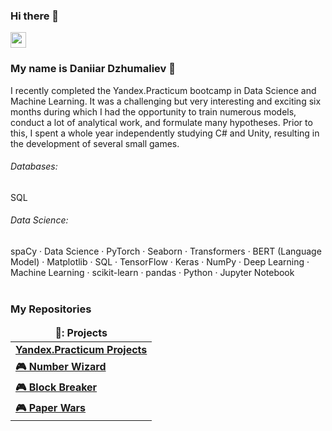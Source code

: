 ### Hi there 👋

<p> <a href="https://www.linkedin.com/in/dan-djumaliev/"><img src="https://img.shields.io/badge/linkedin-%230077B5.svg?&style=for-the-badge&logo=linkedin&logoColor=white" height=25></a> </p>

### My name is Daniiar Dzhumaliev 💪

I recently completed the Yandex.Practicum bootcamp in Data Science and Machine Learning. It was a challenging but very interesting and exciting six months during which I had the opportunity to train numerous models, conduct a lot of analytical work, and formulate many hypotheses. Prior to this, I spent a whole year independently studying C# and Unity, resulting in the development of several small games.

###### Databases: 
SQL

###### Data Science: 
spaCy · Data Science · PyTorch · Seaborn · Transformers · BERT (Language Model) · Matplotlib · SQL · TensorFlow · Keras · NumPy · Deep Learning · Machine Learning · scikit-learn · pandas · Python · Jupyter Notebook 
<br><br>
<h3>My Repositories</h3>

<table width=100%>
  <thead align="center">
    <tr border: none;>
      <td><b>💾: Projects</b></td>
    </tr>
  </thead>
  <tbody>

<tr>
      <td><a href="https://github.com/djumaliev/Yandex.Practicum-projects/tree/main"><b>Yandex.Practicum Projects</b></a></td>
</tr>    
<tr>
      <td><a href="https://djumaliev.github.io/NumberWizard_WebGL/index.html"><b>🎮 Number Wizard</b></a></td>
</tr>
<tr>
      <td><a href="https://djumaliev.github.io/blockbreaker_WebGL/index.html"><b>🎮 Block Breaker</b></a></td>
</tr>
<tr>
      <td><a href="https://djumaliev.github.io/PaperWars_WebGL/index.html"><b>🎮 Paper Wars</b></a></td>
</tr>
  </tbody>
</table>
